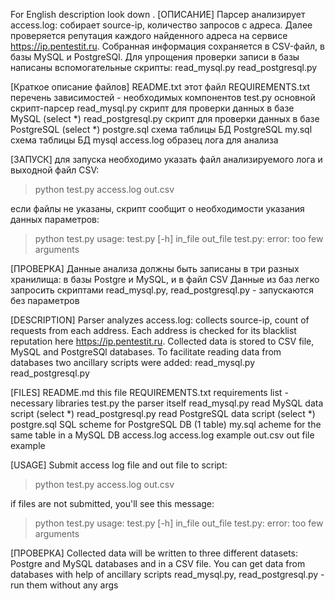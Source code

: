 For English description look down .
[ОПИСАНИЕ]
Парсер анализирует access.log: собирает source-ip, количество запросов с адреса.
Далее проверяется репутация каждого найденного адреса на сервисе https://ip.pentestit.ru.
Собранная информация сохраняется в CSV-файл, в базы MySQL и PostgreSQl.
Для упрощения проверки записи в базы написаны вспомогательные скрипты:
	read_mysql.py
	read_postgresql.py

[Краткое описание файлов]
README.txt		этот файл
REQUIREMENTS.txt	перечень зависимостей - необходимых компонентов
test.py			основной скрипт-парсер
read_mysql.py		скрипт для проверки данных в базе MySQL (select *)
read_postgresql.py	скрипт для проверки данных в базе PostgreSQL (select *)
postgre.sql		схема таблицы БД PostgreSQL
my.sql			схема таблицы БД mysql
access.log		образец лога для анализа

[ЗАПУСК]
для запуска необходимо указать файл анализируемого лога и выходной файл CSV:
> python test.py access.log out.csv

если файлы не указаны, скрипт сообщит о необходимости указания данных параметров:
> python test.py
usage: test.py [-h] in_file out_file
test.py: error: too few arguments

[ПРОВЕРКА]
Данные анализа должны быть записаны в три разных хранилища: в базы Postgre и MySQL, и в файл CSV
Данные из баз легко запросить скриптами read_mysql.py, read_postgresql.py - запускаются без параметров



[DESCRIPTION]
Parser analyzes access.log: collects source-ip, count of requests from each address.
Each address is checked for its blacklist reputation here https://ip.pentestit.ru.
Collected data is stored to CSV file, MySQL and PostgreSQl databases.
To facilitate reading data from databases two ancillary scripts were added:
	read_mysql.py
	read_postgresql.py

[FILES]
README.md		this file
REQUIREMENTS.txt	requirements list - necessary libraries
test.py			the parser itself
read_mysql.py		read MySQL data script (select *)
read_postgresql.py	read PostgreSQL data script (select *)
postgre.sql		SQL scheme for PostgreSQL DB (1 table)
my.sql			acheme for the same table in a MySQL DB
access.log		access.log example
out.csv			out file example

[USAGE]
Submit access log file and out file to script:
> python test.py access.log out.csv

if files are not submitted, you'll see this message:
> python test.py
usage: test.py [-h] in_file out_file
test.py: error: too few arguments

[ПРОВЕРКА]
Collected data will be written to three different datasets: Postgre and MySQL databases and in a CSV file.
You can get data from databases with help of ancillary scripts read_mysql.py, read_postgresql.py - run them without any args
